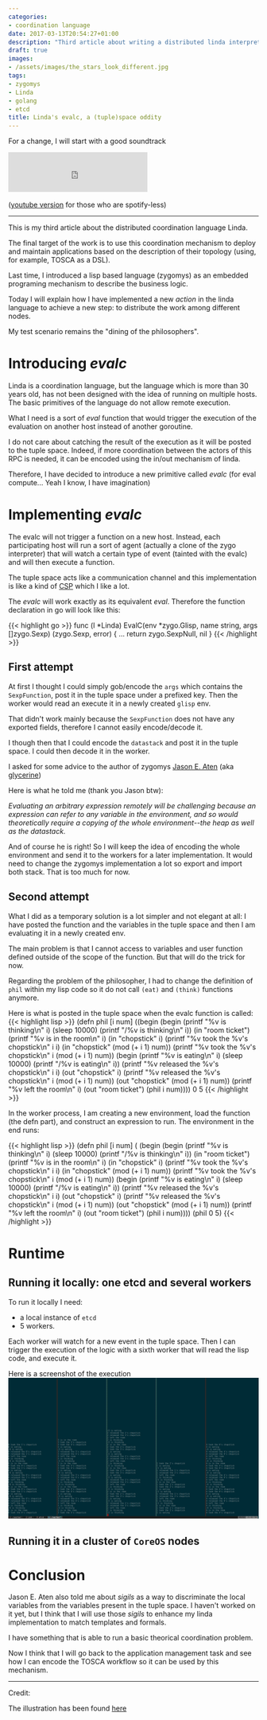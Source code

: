 ```yaml
---
categories:
- coordination language
date: 2017-03-13T20:54:27+01:00
description: "Third article about writing a distributed linda interpreter"
draft: true
images:
- /assets/images/the_stars_look_different.jpg
tags:
- zygomys
- Linda
- golang
- etcd
title: Linda's evalc, a (tuple)space oddity
---
```


For a change, I will start with a good soundtrack

<iframe src="https://embed.spotify.com/?uri=spotify:track:72Z17vmmeQKAg8bptWvpVG&theme=white" width="280" height="80" frameborder="0" allowtransparency="true"></iframe>

([youtube version](https://www.youtube.com/watch?v=iYYRH4apXDo) for those who are spotify-less)

----
This is my third article about the distributed coordination language Linda.

The final target of the work is to use this coordination mechanism to deploy and maintain applications based on the description of their topology (using, for example, TOSCA as a DSL).

Last time, I introduced a lisp based language (zygomys) as an embedded programing mechanism to describe the business logic.

Today I will explain how I have implemented a new _action_ in the linda language to achieve a new step: to distribute the work among different nodes.

My test scenario remains the "dining of the philosophers".

# Introducing _evalc_

Linda is a coordination language, but the language which is more than 30 years old, has not been designed with the idea of running on multiple hosts.
The basic primitives of the language do not allow remote execution.

What I need is a sort of _eval_ function that would trigger the execution of the evaluation on another host instead of another goroutine.

I do not care about catching the result of the execution as it will be posted to the tuple space.
Indeed, if more coordination between the actors of this RPC is needed, it can be encoded using the in/out mechanism of linda.

Therefore, I have decided to introduce a new primitive called _evalc_ (for eval compute... Yeah I know, I have imagination)

# Implementing _evalc_

The evalc will not trigger a function on a new host.
Instead, each participating host will run a sort of agent (actually a clone of the zygo interpreter) that will watch a certain type of event (tainted with the evalc) and will then execute a function.

The tuple space acts like a communication channel and this implementation is like a kind of [CSP](https://en.wikipedia.org/wiki/Communicating_sequential_processes) which I like a lot.

The _evalc_ will work exactly as its equivalent _eval_. Therefore the function declaration in go will look like this:

{{< highlight go >}}
func (l *Linda) EvalC(env *zygo.Glisp, name string, args []zygo.Sexp) (zygo.Sexp, error) {
    ...
    return zygo.SexpNull, nil
}
{{< /highlight >}}

## First attempt

At first I thought I could simply gob/encode the `args` which contains the `SexpFunction`, post it in the tuple space under a prefixed key. Then the worker would read an execute it in a newly created `glisp` env.

That didn't work mainly because the `SexpFunction` does not have any exported fields, therefore I cannot easily encode/decode it.

I though then that I could encode the `datastack` and post it in the tuple space. I could then decode it in the worker.

I asked for some advice to the author of zygomys [Jason E. Aten](https://www.linkedin.com/in/jason-e-aten-ph-d-45a31318) (aka [glycerine](https://github.com/glycerine))

Here is what he told me (thank you Jason btw):

_Evaluating an arbitrary expression remotely will be challenging because an expression can refer to any variable in the environment, and so would theoretically require a copying of the whole environment--the heap as well as the datastack._ 

And of course he is right!
So I will keep the idea of encoding the whole environment and send it to the workers for a later implementation.
It would need to change the zygomys implementation a lot so export and import both stack. That is too much for now.

## Second attempt

What I did as a temporary solution is a lot simpler and not elegant at all: I have posted the function and the variables in the tuple space and then I am evaluating it in a newly created env.

The main problem is that I cannot access to variables and user function defined outside of the scope of the function. But that will do the trick for now.

Regarding the problem of the philosopher, I had to change the definition of `phil` within my lisp code so it do not call `(eat)` and `(think)` functions anymore.

Here is what is posted in the tuple space when the evalc function is called:
{{< highlight lisp >}}
(defn phil [i num] ((begin (begin (printf "%v is thinking\n" i) (sleep 10000) (printf "/%v is thinking\n" i)) (in "room ticket") (printf "%v is in the room\n" i) (in "chopstick" i) (printf "%v took the %v's chopstick\n" i i) (in "chopstick" (mod (+ i 1) num)) (printf "%v took the %v's chopstick\n" i (mod (+ i 1) num)) (begin (printf "%v is eating\n" i) (sleep 10000) (printf "/%v is eating\n" i)) (printf "%v released the %v's chopstick\n" i i) (out "chopstick" i) (printf "%v released the %v's chopstick\n" i (mod (+ i 1) num)) (out "chopstick" (mod (+ i 1) num)) (printf "%v left the room\n" i) (out "room ticket") (phil i num)))) 0 5
{{< /highlight >}}

In the worker process, I am creating a new environment, load the function (the defn part), and construct an expression to run. The environment in the end runs:

{{< highlight lisp >}}
(defn phil [i num] (
   (begin
    (begin
     (printf "%v is thinking\n" i)
     (sleep 10000)
     (printf "/%v is thinking\n" i))
    (in "room ticket")
    (printf "%v is in the room\n" i)
    (in "chopstick" i)
    (printf "%v took the %v's chopstick\n" i i)
    (in "chopstick" (mod (+ i 1) num))
    (printf "%v took the %v's chopstick\n" i (mod (+ i 1) num))
    (begin
     (printf "%v is eating\n" i)
     (sleep 10000)
     (printf "/%v is eating\n" i))
    (printf "%v released the %v's chopstick\n" i i)
    (out "chopstick" i)
    (printf "%v released the %v's chopstick\n" i (mod (+ i 1) num))
    (out "chopstick" (mod (+ i 1) num))
    (printf "%v left the room\n" i)
    (out "room ticket")
    (phil i num))))
(phil 0 5)
{{< /highlight >}}

# Runtime

## Running it locally: one etcd and several workers

To run it locally I need: 

* a local instance of `etcd` 
* 5 workers. 

Each worker will watch for a new event in the tuple space.
Then I can trigger the execution of the logic with a sixth worker that will read the lisp code, and execute it.

Here is a screenshot of the execution
![Runtime screenshot](https://raw.githubusercontent.com/ditrit/go-linda/master/doc/v0.3.png)

## Running it in a cluster of `CoreOS` nodes

# Conclusion

Jason E. Aten also told me about _sigils_ as a way to discriminate the local variables from the variables present in the tuple space.
I haven't worked on it yet, but I think that I will use those _sigils_ to enhance my linda implementation to match templates and formals.

I have something that is able to run a basic theorical coordination problem.

Now I think that I will go back to the application management task and see how I can encode the TOSCA workflow so it can be used by this mechanism.

----
Credit:

The illustration has been found [here](https://www.flickr.com/photos/joebehr/23704122254)
